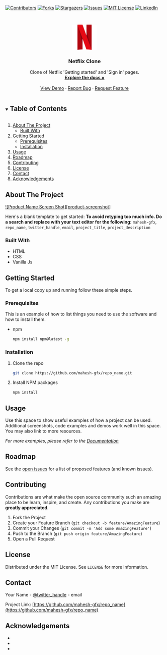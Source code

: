 <!--
*** Thanks for checking out the Best-README-Template. If you have a suggestion
*** that would make this better, please fork the repo and create a pull request
*** or simply open an issue with the tag "enhancement".
*** Thanks again! Now go create something AMAZING! :D
***
***
***
*** To avoid retyping too much info. Do a search and replace for the following:
*** mahesh-gfx, repo_name, twitter_handle, email, project_title, project_description
-->



<!-- PROJECT SHIELDS -->
<!--
*** I'm using markdown "reference style" links for readability.
*** Reference links are enclosed in brackets [ ] instead of parentheses ( ).
*** See the bottom of this document for the declaration of the reference variables
*** for contributors-url, forks-url, etc. This is an optional, concise syntax you may use.
*** https://www.markdownguide.org/basic-syntax/#reference-style-links
-->
[![Contributors][contributors-shield]][contributors-url]
[![Forks][forks-shield]][forks-url]
[![Stargazers][stars-shield]][stars-url]
[![Issues][issues-shield]][issues-url]
[![MIT License][license-shield]][license-url]
[![LinkedIn][linkedin-shield]][linkedin-url]



<!-- PROJECT LOGO -->
<br />
<p align="center">
  <a href="https://github.com/mahesh-gfx/repo_name">
    <img src="assets\png\nficon2016.png" alt="Logo" width="80" height="80">
  </a>

  <h3 align="center">Netflix Clone</h3>

  <p align="center">
    Clone of Netflix 'Getting started' and 'Sign in' pages.
    <br />
    <a href="https://github.com/mahesh-gfx/Netflix-Clone"><strong>Explore the docs »</strong></a>
    <br />
    <br />
    <a href="https://github.com/mahesh-gfx/repo_name">View Demo</a>
    ·
    <a href="https://github.com/mahesh-gfx/repo_name/issues">Report Bug</a>
    ·
    <a href="https://github.com/mahesh-gfx/repo_name/issues">Request Feature</a>
  </p>
</p>



<!-- TABLE OF CONTENTS -->
<details open="open">
  <summary><h2 style="display: inline-block">Table of Contents</h2></summary>
  <ol>
    <li>
      <a href="#about-the-project">About The Project</a>
      <ul>
        <li><a href="#built-with">Built With</a></li>
      </ul>
    </li>
    <li>
      <a href="#getting-started">Getting Started</a>
      <ul>
        <li><a href="#prerequisites">Prerequisites</a></li>
        <li><a href="#installation">Installation</a></li>
      </ul>
    </li>
    <li><a href="#usage">Usage</a></li>
    <li><a href="#roadmap">Roadmap</a></li>
    <li><a href="#contributing">Contributing</a></li>
    <li><a href="#license">License</a></li>
    <li><a href="#contact">Contact</a></li>
    <li><a href="#acknowledgements">Acknowledgements</a></li>
  </ol>
</details>



<!-- ABOUT THE PROJECT -->
## About The Project

[![Product Name Screen Shot][product-screenshot]](https://example.com)

Here's a blank template to get started:
**To avoid retyping too much info. Do a search and replace with your text editor for the following:**
`mahesh-gfx`, `repo_name`, `twitter_handle`, `email`, `project_title`, `project_description`


### Built With

* []()HTML
* []()CSS
* []()Vanilla Js



<!-- GETTING STARTED -->
## Getting Started

To get a local copy up and running follow these simple steps.

### Prerequisites

This is an example of how to list things you need to use the software and how to install them.
* npm
  ```sh
  npm install npm@latest -g
  ```

### Installation

1. Clone the repo
   ```sh
   git clone https://github.com/mahesh-gfx/repo_name.git
   ```
2. Install NPM packages
   ```sh
   npm install
   ```



<!-- USAGE EXAMPLES -->
## Usage

Use this space to show useful examples of how a project can be used. Additional screenshots, code examples and demos work well in this space. You may also link to more resources.

_For more examples, please refer to the [Documentation](https://example.com)_



<!-- ROADMAP -->
## Roadmap

See the [open issues](https://github.com/mahesh-gfx/repo_name/issues) for a list of proposed features (and known issues).



<!-- CONTRIBUTING -->
## Contributing

Contributions are what make the open source community such an amazing place to be learn, inspire, and create. Any contributions you make are **greatly appreciated**.

1. Fork the Project
2. Create your Feature Branch (`git checkout -b feature/AmazingFeature`)
3. Commit your Changes (`git commit -m 'Add some AmazingFeature'`)
4. Push to the Branch (`git push origin feature/AmazingFeature`)
5. Open a Pull Request



<!-- LICENSE -->
## License

Distributed under the MIT License. See `LICENSE` for more information.



<!-- CONTACT -->
## Contact

Your Name - [@twitter_handle](https://twitter.com/twitter_handle) - email

Project Link: [https://github.com/mahesh-gfx/repo_name](https://github.com/mahesh-gfx/repo_name)



<!-- ACKNOWLEDGEMENTS -->
## Acknowledgements

* []()
* []()
* []()





<!-- MARKDOWN LINKS & IMAGES -->
<!-- https://www.markdownguide.org/basic-syntax/#reference-style-links -->
[contributors-shield]: https://img.shields.io/github/contributors/mahesh-gfx/repo.svg?style=for-the-badge
[contributors-url]: https://github.com/mahesh-gfx/Netflix-Clone/graphs/contributors
[forks-shield]: https://img.shields.io/github/forks/mahesh-gfx/repo.svg?style=for-the-badge
[forks-url]: https://github.com/mahesh-gfx/Netflix-Clone/network/members
[stars-shield]: https://img.shields.io/github/stars/mahesh-gfx/repo.svg?style=for-the-badge
[stars-url]: https://github.com/mahesh-gfx/repo_name/stargazers
[issues-shield]: https://img.shields.io/github/issues/mahesh-gfx/repo.svg?style=for-the-badge
[issues-url]: https://github.com/mahesh-gfx/Netflix-Clone/issues
[license-shield]: https://img.shields.io/github/license/mahesh-gfx/repo.svg?style=for-the-badge
[license-url]: https://github.com/mahesh-gfx/repo_name/blob/master/LICENSE.txt
[linkedin-shield]: https://img.shields.io/badge/-LinkedIn-black.svg?style=for-the-badge&logo=linkedin&colorB=555
[linkedin-url]: https://linkedin.com/in/mahesh-gfx
